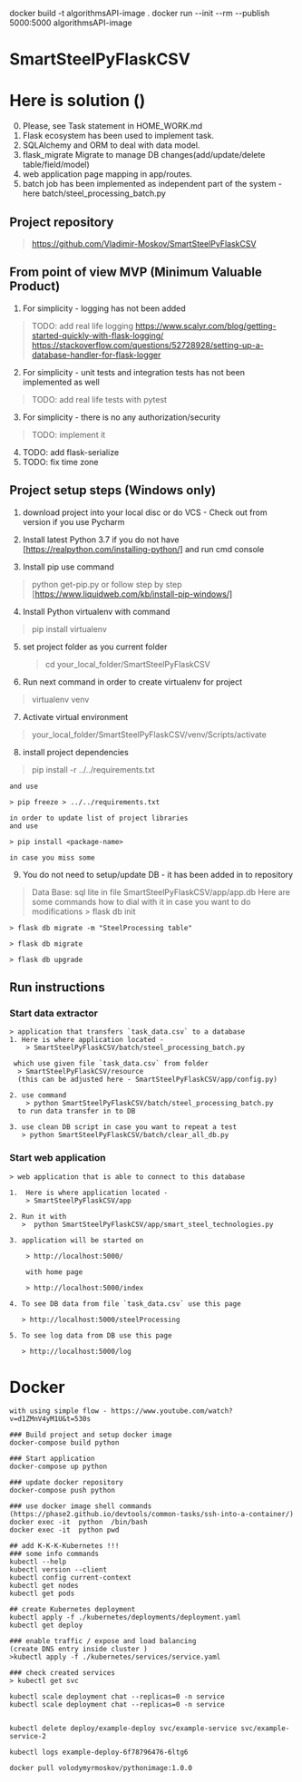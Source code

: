 docker build -t algorithmsAPI-image .
docker run --init --rm --publish 5000:5000 algorithmsAPI-image


# SmartSteelPyFlaskCSV
# Here is solution ()
  0. Please, see Task statement in HOME_WORK.md
  1. Flask ecosystem has been used to implement task.
  2. SQLAlchemy and ORM to deal with data model.
  3. flask_migrate Migrate to manage DB changes(add/update/delete table/field/model)
  4. web application page mapping in app/routes.
  5. batch job has been implemented as independent part of the system - here batch/steel_processing_batch.py


## Project repository
> https://github.com/Vladimir-Moskov/SmartSteelPyFlaskCSV

## From point of view MVP (Minimum Valuable Product)

1. For simplicity - logging has not been added
> TODO: add real life logging
> https://www.scalyr.com/blog/getting-started-quickly-with-flask-logging/
> https://stackoverflow.com/questions/52728928/setting-up-a-database-handler-for-flask-logger

2. For simplicity - unit tests and integration tests has not been implemented as well
> TODO: add real life tests with pytest

3. For simplicity - there is no any authorization/security
> TODO: implement it

4. TODO: add flask-serialize
5. TODO: fix time zone

## Project setup steps (Windows only)

 1. download project into your local disc or do VCS - Check out from version
    if you use Pycharm

 2. Install latest Python 3.7 if you do not have [https://realpython.com/installing-python/]
    and run cmd console

 3. Install pip  use command
   > python get-pip.py
   or follow step by step [https://www.liquidweb.com/kb/install-pip-windows/]

 4. Install Python virtualenv with command
   > pip install virtualenv

 5. set project folder as you current folder
    > cd   your_local_folder/SmartSteelPyFlaskCSV

 6. Run next command in order to create virtualenv for project
   > virtualenv venv

 7. Activate virtual environment
   > your_local_folder/SmartSteelPyFlaskCSV/venv/Scripts/activate

 8. install project dependencies

   > pip install -r ../../requirements.txt

    and use

    > pip freeze > ../../requirements.txt

    in order to update list of project libraries
    and use

    > pip install <package-name>

    in case you miss some

 9. You do not need to setup/update DB - it has been added in to repository
   > Data Base: sql lite in file SmartSteelPyFlaskCSV/app/app.db
   Here are some commands how to dial with it in case you want to do modifications
    > flask db init

    > flask db migrate -m "SteelProcessing table"

    > flask db migrate

    > flask db upgrade


 ## Run instructions
 ### Start data extractor
    > application that transfers `task_data.csv` to a database
    1. Here is where application located -
        > SmartSteelPyFlaskCSV/batch/steel_processing_batch.py

     which use given file `task_data.csv` from folder
      > SmartSteelPyFlaskCSV/resource
      (this can be adjusted here - SmartSteelPyFlaskCSV/app/config.py)

    2. use command
        > python SmartSteelPyFlaskCSV/batch/steel_processing_batch.py
      to run data transfer in to DB

    3. use clean DB script in case you want to repeat a test
       > python SmartSteelPyFlaskCSV/batch/clear_all_db.py

 ### Start web application
    > web application that is able to connect to this database

    1.  Here is where application located -
        > SmartSteelPyFlaskCSV/app

    2. Run it with
       >  python SmartSteelPyFlaskCSV/app/smart_steel_technologies.py

    3. application will be started on

        > http://localhost:5000/

        with home page

        > http://localhost:5000/index

    4. To see DB data from file `task_data.csv` use this page

       > http://localhost:5000/steelProcessing

    5. To see log data from DB use this page

       > http://localhost:5000/log

# Docker
    with using simple flow - https://www.youtube.com/watch?v=d1ZMnV4yM1U&t=530s

    ### Build project and setup docker image
    docker-compose build python

    ### Start application
    docker-compose up python

    ### update docker repository
    docker-compose push python

    ### use docker image shell commands
    (https://phase2.github.io/devtools/common-tasks/ssh-into-a-container/)
    docker exec -it  python  /bin/bash
    docker exec -it  python pwd

    ## add K-K-K-Kubernetes !!!
    ### some info commands
    kubectl --help
    kubectl version --client
    kubectl config current-context
    kubectl get nodes
    kubectl get pods

    ## create Kubernetes deployment
    kubectl apply -f ./kubernetes/deployments/deployment.yaml
    kubectl get deploy

    ### enable traffic / expose and load balancing
    (create DNS entry inside cluster )
    >kubectl apply -f ./kubernetes/services/service.yaml

    ### check created services
    > kubectl get svc

    kubectl scale deployment chat --replicas=0 -n service
    kubectl scale deployment chat --replicas=0 -n service


    kubectl delete deploy/example-deploy svc/example-service svc/example-service-2

    kubectl logs example-deploy-6f78796476-6ltg6

    docker pull volodymyrmoskov/pythonimage:1.0.0
